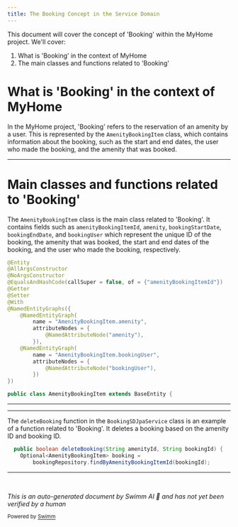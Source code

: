 ```yaml
---
title: The Booking Concept in the Service Domain
---
```

This document will cover the concept of 'Booking' within the MyHome project. We'll cover:

1. What is 'Booking' in the context of MyHome
2. The main classes and functions related to 'Booking'

# What is 'Booking' in the context of MyHome

In the MyHome project, 'Booking' refers to the reservation of an amenity by a user. This is represented by the `AmenityBookingItem` class, which contains information about the booking, such as the start and end dates, the user who made the booking, and the amenity that was booked.

<SwmSnippet path="/service/src/main/java/com/myhome/domain/AmenityBookingItem.java" line="24">

---

# Main classes and functions related to 'Booking'

The `AmenityBookingItem` class is the main class related to 'Booking'. It contains fields such as `amenityBookingItemId`, `amenity`, `bookingStartDate`, `bookingEndDate`, and `bookingUser` which represent the unique ID of the booking, the amenity that was booked, the start and end dates of the booking, and the user who made the booking, respectively.

```java
@Entity
@AllArgsConstructor
@NoArgsConstructor
@EqualsAndHashCode(callSuper = false, of = {"amenityBookingItemId"})
@Getter
@Setter
@With
@NamedEntityGraphs({
    @NamedEntityGraph(
        name = "AmenityBookingItem.amenity",
        attributeNodes = {
            @NamedAttributeNode("amenity"),
        }),
    @NamedEntityGraph(
        name = "AmenityBookingItem.bookingUser",
        attributeNodes = {
            @NamedAttributeNode("bookingUser"),
        })
})

public class AmenityBookingItem extends BaseEntity {
```

---

</SwmSnippet>

<SwmSnippet path="/service/src/main/java/com/myhome/services/springdatajpa/BookingSDJpaService.java" line="19">

---

The `deleteBooking` function in the `BookingSDJpaService` class is an example of a function related to 'Booking'. It deletes a booking based on the amenity ID and booking ID.

```java
  public boolean deleteBooking(String amenityId, String bookingId) {
    Optional<AmenityBookingItem> booking =
        bookingRepository.findByAmenityBookingItemId(bookingId);
```

---

</SwmSnippet>

&nbsp;

*This is an auto-generated document by Swimm AI 🌊 and has not yet been verified by a human*

<SwmMeta version="3.0.0" repo-id="Z2l0aHViJTNBJTNBbXlob21lJTNBJTNBc3dpbW1pbw==" repo-name="myhome"><sup>Powered by [Swimm](/)</sup></SwmMeta>
